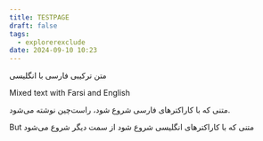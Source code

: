 ```yaml
---
title: TESTPAGE
draft: false
tags:
  - explorerexclude
date: 2024-09-10 10:23
---
```

متن ترکیبی فارسی با انگلیسی

Mixed text with Farsi and English

متنی که با کاراکترهای فارسی شروع شود، راست‌چین نوشته می‌شود. 

But متنی که با کاراکترهای انگلیسی شروع شود از سمت دیگر شروع می‌شود